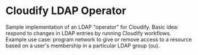 # Cloudify LDAP Operator

Sample implementation of an LDAP "operator" for Cloudify.  Basic idea: respond to changes in LDAP entries by running Cloudify workflows.  Example use case: program network to give or remove access to a resource based on a user's membership in a particular LDAP group (ou).
